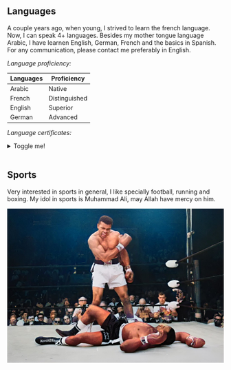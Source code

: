 ## Languages

A couple years ago, when young, I strived to learn the french language. Now, I can speak 4+ languages. Besides my mother tongue language Arabic, I have learnen English, German, French and the basics in Spanish. For any communication, please contact me preferably in English.

_Language proficiency:_

| Languages | Proficiency   |
| --------- | ------------- |
| Arabic    | Native        |
| French    | Distinguished |
| English   | Superior      |
| German    | Advanced      |

_Language certificates:_

<details markdown=block>
<summary markdown=span>Toggle me!</summary><br>
1. English: Internet-based Test (TOEFL iBT)<br><br>
2. German:  DSH-Zeugnis (C1-Level)
</details>
<br>

## Sports

Very interested in sports in general, I like specially football, running and boxing. My idol in sports is Muhammad Ali, may Allah have mercy on him.

<img align="center" src="../../img/mohammed_ali.jpg" alt="Muhammad ali"/>
